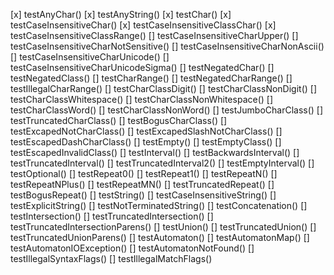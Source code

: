 [x] testAnyChar()
[x] testAnyString()
[x] testChar()
[x] testCaseInsensitiveChar()
[x] testCaseInsensitiveClassChar()
[x] testCaseInsensitiveClassRange()
[] testCaseInsensitiveCharUpper()
[] testCaseInsensitiveCharNotSensitive()
[] testCaseInsensitiveCharNonAscii()
[] testCaseInsensitiveCharUnicode()
[] testCaseInsensitiveCharUnicodeSigma()
[] testNegatedChar()
[] testNegatedClass()
[] testCharRange()
[] testNegatedCharRange()
[] testIllegalCharRange()
[] testCharClassDigit()
[] testCharClassNonDigit()
[] testCharClassWhitespace()
[] testCharClassNonWhitespace()
[] testCharClassWord()
[] testCharClassNonWord()
[] testJumboCharClass()
[] testTruncatedCharClass()
[] testBogusCharClass()
[] testExcapedNotCharClass()
[] testExcapedSlashNotCharClass()
[] testEscapedDashCharClass()
[] testEmpty()
[] testEmptyClass()
[] testEscapedInvalidClass()
[] testInterval()
[] testBackwardsInterval()
[] testTruncatedInterval()
[] testTruncatedInterval2()
[] testEmptyInterval()
[] testOptional()
[] testRepeat0()
[] testRepeat1()
[] testRepeatN()
[] testRepeatNPlus()
[] testRepeatMN()
[] testTruncatedRepeat()
[] testBogusRepeat()
[] testString()
[] testCaseInsensitiveString()
[] testExplicitString()
[] testNotTerminatedString()
[] testConcatenation()
[] testIntersection()
[] testTruncatedIntersection()
[] testTruncatedIntersectionParens()
[] testUnion()
[] testTruncatedUnion()
[] testTruncatedUnionParens()
[] testAutomaton()
[] testAutomatonMap()
[] testAutomatonIOException()
[] testAutomatonNotFound()
[] testIllegalSyntaxFlags()
[] testIllegalMatchFlags()
